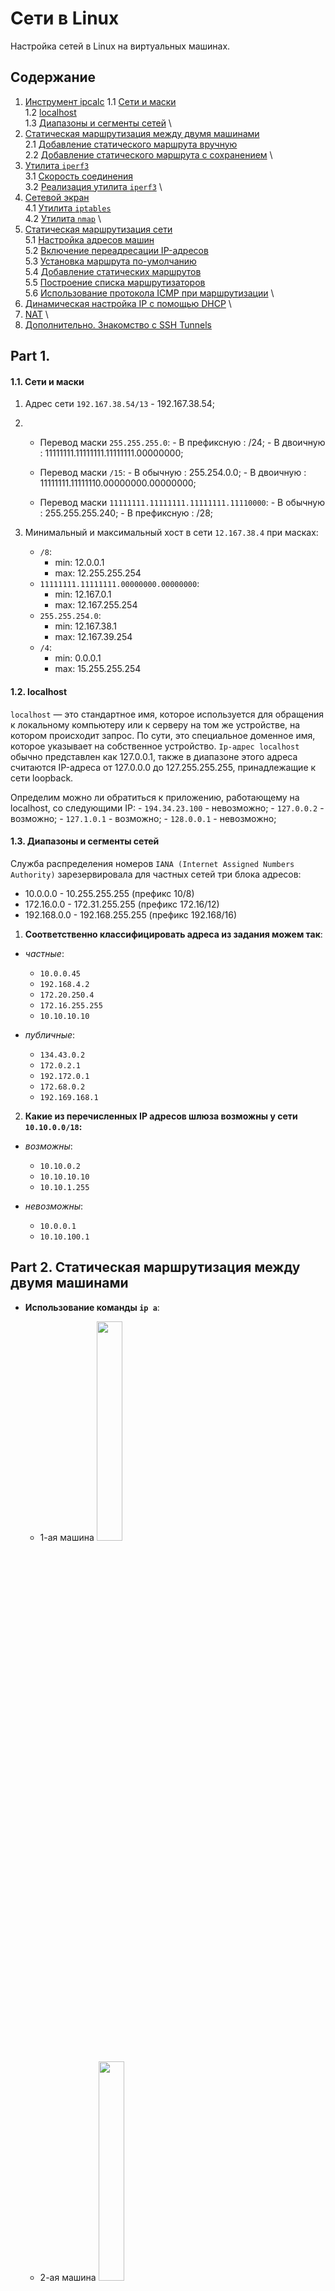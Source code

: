 # Сети в Linux

Настройка сетей в Linux на виртуальных машинах.

## Содержание 

1. [Инструмент ipcalc](#part-1)
    1.1 [Сети и маски](#11-сети-и-маски) \
    1.2 [localhost](#12-localhost) \
    1.3 [Диапазоны и сегменты сетей](#13-диапазоны-и-сегменты-сетей) \
2. [Статическая маршрутизация между двумя машинами](#part-2-статическая-маршрутизация-между-двумя-машинами) \
    2.1 [Добавление статического маршрута вручную](#21-добавление-статического-маршрута-вручную) \
    2.2 [Добавление статического маршрута с сохранением](#22-добавление-статического-маршрута-с-сохранением) \
3. [Утилита `iperf3`](#part-3-утилита-iperf3) \
    3.1 [Скорость соединения](#31-скорость-соединения) \
    3.2 [Реализация утилита `iperf3`](#32-реализация-утилиты-iperf3) \
4. [Сетевой экран](#part-4-сетевой-экран) \
    4.1 [Утилита `iptables`](#41-утилита-iptables) \
    4.2 [Утилита `nmap`](#42-утилита-nmap) \
5. [Статическая маршрутизация сети](#part-5-статическая-маршрутизация-сети) \
    5.1 [Настройка адресов машин](#51-настройка-адресов-машин) \
    5.2 [Включение переадресации IP-адресов](#52-включение-переадресации-ip-адресов) \
    5.3 [Установка маршрута по-умолчанию](#53-установка-маршрута-по-умолчанию) \
    5.4 [Добавление статических маршрутов](#54-добавление-статических-маршрутов) \
    5.5 [Построение списка маршрутизаторов](#55-построение-списка-маршрутизаторов) \
    5.6 [Использование протокола ICMP при маршрутизации](#56-использование-протокола-icmp-при-маршрутизации) \
  6. [Динамическая настройка IP с помощью DHCP](#part-6-динамическая-настройка-ip-с-помощью-dhcp) \
  7. [NAT](#part-7-nat) \
  8. [Дополнительно. Знакомство с SSH Tunnels](#part-8-дополнительно-знакомство-с-ssh-tunnels)
    





## Part 1.

#### 1.1. Сети и маски


1. Адрес сети `192.167.38.54/13` - 192.167.38.54;

2. - Перевод маски `255.255.255.0`:
                                    - В префиксную : /24;
                                    - В двоичную : 11111111.11111111.11111111.00000000;
   - Перевод маски `/15`:
                                    - В обычную : 255.254.0.0;
                                    - В двоичную : 11111111.11111110.00000000.00000000;

   - Перевод маски `11111111.11111111.11111111.11110000`:
                                    - В обычную : 255.255.255.240;
                                    - В префиксную : /28;
3. Минимальный и максимальный хост в сети `12.167.38.4` при масках:
   - `/8`:
     - min: 12.0.0.1
     - max: 12.255.255.254
   - `11111111.11111111.00000000.00000000`:
     - min: 12.167.0.1
     - max: 12.167.255.254
   - `255.255.254.0`:
     - min: 12.167.38.1
     - max: 12.167.39.254
   - `/4`:
     - min: 0.0.0.1
     - max: 15.255.255.254

#### 1.2. localhost
`localhost` — это стандартное имя, которое используется для обращения к локальному компьютеру или к серверу на том же устройстве, на котором происходит запрос. По сути, это специальное доменное имя, которое указывает на собственное устройство.
`Ip-адрес localhost` обычно представлен как 127.0.0.1, также в диапазоне этого адреса считаются IP-адреса от 127.0.0.0 до 127.255.255.255, принадлежащие к сети loopback.

Определим  можно ли обратиться к приложению, работающему на localhost, со следующими IP: 
    - `194.34.23.100` - невозможно;
    - `127.0.0.2` - возможно;
    - `127.1.0.1` - возможно;
    - `128.0.0.1` - невозможно;

#### 1.3. Диапазоны и сегменты сетей
Служба распределения номеров `IANA (Internet Assigned Numbers Authority)` зарезервировала для частных сетей три блока адресов:
- 10.0.0.0 - 10.255.255.255 (префикс 10/8)
- 172.16.0.0 - 172.31.255.255 (префикс 172.16/12)
- 192.168.0.0 - 192.168.255.255 (префикс 192.168/16)

1. **Соответственно классифицировать адреса из задания можем так**:
  - *частные*:
     - `10.0.0.45`
     - `192.168.4.2`
     - `172.20.250.4`
     - `172.16.255.255`
     - `10.10.10.10`

  - *публичные*:
     - `134.43.0.2`
     - `172.0.2.1`
     - `192.172.0.1`
     - `172.68.0.2`
     - `192.169.168.1`

2. **Какие из перечисленных IP адресов шлюза возможны у сети `10.10.0.0/18`:**

  - *возможны*:
    - `10.10.0.2`
    - `10.10.10.10`
    - `10.10.1.255`

  - *невозможны*:
    - `10.0.0.1`
    - `10.10.100.1`


## Part 2. Статическая маршрутизация между двумя машинами

  - **Использование команды `ip a`**:
    - 1-ая машина 
        <img  src="screens/ws1_ip_a.png"  width="30%" />

    - 2-ая машина
        <img  src="screens/ws2_ip_a.png"  width="30%" />


  - **Описание сетевого интерфейса внутренней сети**:

  В нашем случае внутренней сетью является `enp0s1` из вывода команды `ip a`, можем вывести следующие данные:

  - МТУ (MTU): 1500
        Объяснение: Максимальный размер передаваемого пакета для интерфейса `enp0s1`.
  - Состояние: UP (активен), LOWER_UP (физический интерфейс активен)
  - Параметры передачи данных через сеть:
         - BROADCAST (Широковещательный адрес)
         - MULTICAST (Многоадресная передача)
  - MAC-адрес: 66:10:98:86:ac:9f
           Объяснение: Физический адрес сетевого устройства.
  - Адресация IPv4:
         - IP-адрес: 192.168.64.4
         - Маска подсети: /24
         - Глобальное область действия: scope global dynamic
  - Адресация IPv6:
         - IP-адрес: fe80::6410:98ff:fe86:ac9f
         - Маска подсети: /64
         - Область действия: scope link (локальный для соединения)



##### Для машин задаем Ip и netmask:
   - `ws1` <img  src="screens/ws1_yaml.png"  width="30%" />
   - `ws2` <img  src="screens/ws2_yaml.png"  width="30%" />

##### Выполняю команду `netplan apply` для перезапуска сервиса сети:
   - `ws1` <img  src="screens/ws1_netplan.png"  width="30%" />
   - `ws2` <img  src="screens/ws2_netplan.png"  width="30%" />


#### 2.1. Добавление статического маршрута вручную

- ##### Добавляю статический маршрут от одной машины до другой и обратно при помощи команды вида `ip r add` и пингу соединение:
   - `ws1` <img  src="screens/ws1_ping.png"  width="30%" />

   - `ws2` <img  src="screens/ws2_ping.png"  width="30%" />

#### 2.2. Добавление статического маршрута с сохранением

- ##### Перезапускаю машины 

- ##### Добавляю статический маршрут от одной машины до другой с помощью файла `etc/netplan/00-installer-config.yaml`:

   - `ws1` <img  src="screens/ws1_yaml_save.png"  width="30%" />

   - `ws2` <img  src="screens/ws2_yaml_save.png"  width="30%" />

- ##### Перезапускаю машины и пингую соединение между ними:

   - `ws1` <img  src="screens/ws2_reboot&ping.png"  width="30%" />

   - `ws2` <img  src="screens/ws1_rebbot&ping.png"  width="30%" />



## Part 3. Утилита `iperf3`
#### 3.1. Скорость соединения

##### Перевести и записать в отчёт: `8 Mbps в MB/s, 100 MB/s в Kbps, 1 Gbps в Mbps`

- 8 Mbps = 1 MB/s
- 100 MB/s = 819200 Kbps
- 1 Gbps = 1024 Mbps

#### 3.2.  Реализация утилиты `iperf3`

##### Измерить скорость соединения между ws1 и ws2

   - `ws1` <img  src="screens/iperf_ws1.png"  width="30%" />
    - неоходимо обратить внимание , что при использовании `iperf3`, одну машину задаем как сервер а со второй проверяем скорость 

   - `ws2` <img  src="screens/iperf_ws2.png"  width="30%" />

## Part 4. Сетевой экран

#### 4.1. Утилита **iptables**

  - `ws1` <img  src="screens/ws1-iptables.png"  width="30%" />

  - `ws2` <img  src="screens/ws2-iptables.png"  width="30%" />


Правила выполняться сверху-вниз, следовательно, если правило запрета находиться выше оно срабатывает, а правило разрешения находящиеся ниже нет.

#### 4.2. Утилита **nmap**

   - `ws1` <img  src="screens/nmap.png"  width="30%" />

   - `ws2` <img  src="screens/nmap-ping.png"  width="30%" />

Видно что отчет `nmap` выводит `Host is up`.


## Part 5. Статическая маршрутизация сети

#### 5.1. Настройка адресов машин
- Настройка конфигурации машин в etc/netplan/00-installer-config.yaml согласно сети на рисунке:
  - **ws11**
  <img  src="screens/ws11_yaml.png"  width="30%" />

  - **ws21**
  <img  src="screens/ws21_yaml.png"  width="30%" />

  - **ws22**
  <img  src="screens/ws22_yaml.png"  width="30%" />

  - **r1**
  <img  src="screens/r1_yaml.png"  width="30%" />

  - **r2**
  <img  src="screens/r2_yaml.png"  width="30%" />
- Перезапустил сервис сети. Командой `ip -4 a` проверил, что адреса машин заданы верно:

  - **ws11**
  <img  src="screens/ip4a_ws11.png"  width="30%" />

  - **ws21**
  <img  src="screens/ip4a_ws21.png"  width="30%" />

  - **ws22**
  <img  src="screens/ip4a_ws22.png"  width="30%" />

  - **r1**
  <img  src="screens/ip4a_r1.png"  width="30%" />

  - **r2**
  <img  src="screens/ip4a_r2.png"  width="30%" />

- Пропинговал ws22 с ws21:

  - **ws22 с ws21**
  <img  src="screens/pingws21_to_ws22.png"  width="30%" />

  - **ws21 с ws22**
  <img  src="screens/pingws22_to_ws21.png"  width="30%" />

- Пропинговал r1 с ws11:

  - **ws11 с r1**
  <img  src="screens/pingws11_to_r1.png"  width="30%" />

  - **r1 с ws11**
  <img  src="screens/pingr1_to_ws11.png"  width="30%" />

#### 5.2. Включение переадресации IP-адресов

- Для включения переадресации IP, выполню команду на роутерах: `sysctl -w net.ipv4.ip_forward=1`
*При таком подходе переадресация не будет работать после перезагрузки системы*

  - **r1**
  <img  src="screens/router1.png"  width="30%" />

  - **r2**
  <img  src="screens/router2.png"  width="30%" />

- Откройте файл `/etc/sysctl.conf` и добавьте в него следующую строку `sysctl -w net.ipv4.ip_forward=1`:
*При использовании этого подхода, IP-переадресация включена на постоянной основе*

  - **r1**
  <img  src="screens/r1_forward.png"  width="30%" />

  - **r2**
  <img  src="screens/r2_forward.png"  width="30%" />

#### 5.3. Установка маршрута по-умолчанию

- Настроил маршруты по-умолчанию (шлюз) для рабочих станций. Для этого добавил default перед IP роутера в файле конфигураций.

  - **ws11**
  <img  src="screens/ws11_yaml_def.png"  width="30%" />

  - **ws21**
  <img  src="screens/ws21_yaml_def.png"  width="30%" />

  - **ws22**
  <img  src="screens/ws22_yaml_def.png"  width="30%" />
- Вызовал `ip r` и показал, что добавился маршрут в таблицу маршрутизации

  - **ws11**
  <img  src="screens/ws11_ipr.png"  width="30%" />

  - **ws21**
  <img  src="screens/ws21_ipr.png"  width="30%" />

  - **ws22**
  <img  src="screens/ws22_ipr.png"  width="30%" />

- Пропинговал с ws11 роутер r2 и показал на r2, что пинг доходит. Для этого использую команду
`tcpdump -tn -i eth0` :

  - **ws11**
  <img  src="screens/ws11_ping_r2.png"  width="30%" />
  
  - **r2**
  <img  src="screens/r2_tcpdump.png"  width="30%" />

#### 5.4. Добавление статических маршрутов

- Добавил в роутеры r1 и r2 статические маршруты в файле конфигураций:

  - **r1**
  <img  src="screens/r1_yaml_stat.png"  width="30%" />

  - **r2**
  <img  src="screens/r2_yaml_stat.png"  width="30%" />

- Вызовал ip r и покажи таблицы с маршрутами на обоих роутерах:
  
  - **r1**
  <img  src="screens/r1_ipr.png"  width="30%" />
  
  - **r2**
  <img  src="screens/r2_ipr.png"  width="30%" />

- Запустил команды на ws11:

  - <img  src="screens/ws11_iprlist.png"  width="30%" />
  Маршрут для сети 10.10.0.0/18 сети более конкретный и подробный, чем маршрут по умолчанию 0.0.0.0/0. Более специфический маршрут обычно имеет более высокий приоритет при принятии решения о маршрутизации.

#### 5.5. Построение списка маршрутизаторов

- При помощи утилиты traceroute построил список маршрутизаторов на пути от ws11 до ws21.

  - **ws1**
  <img  src="screens/traceroute_ws11.png"  width="30%" />

  - **r1**
  <img  src="screens/tcpdump_r1.png"  width="30%" />

- `traceroute` - это утилита в сетевых операционных системах, таких как Linux и Windows, которая используется для отслеживания маршрута сетевых пакетов от отправителя до указанного удаленного узла. `traceroute` помогает идентифицировать промежуточные узлы (маршрутизаторы), через которые проходят пакеты, и определить время задержки для каждого из них.

Вот как работает `traceroute`:

  - Когда вы запускаете `traceroute` и указываете IP-адрес или доменное имя удаленного узла, ваш компьютер начинает отправлять серии ICMP (или UDP) пакетов к удаленному узлу.

  - Каждый пакет делает "прыжок" через сеть от вашего компьютера к удаленному узлу через различные маршрутизаторы.

  - Для каждого прыжка маршрутизатор отвечает на ICMP-запрос `traceroute` и отправляет обратно информацию о своем IP-адресе, времени пинга и т.д.

  - `traceroute` выводит информацию о каждом промежуточном узле, его IP-адрес, время задержки (ping), а также количество прыжков (Hop Count), через которые проходит пакет.

  - После отправки определенного количества пакетов (обычно 3 для каждого узла), `traceroute` завершается, показывая итоговый маршрут к указанному удаленному узлу.


#### 5.6. Использование протокола ICMP при маршрутизации

- Запустил на r1 перехват сетевого трафика, проходящего через eth0 с помощью команды:
`tcpdump -n -i eth0 icmp`

  - **r1**
  <img  src="screens/r1_takeicmp.png"  width="30%" />

- Пропинговал с ws11 несуществующий IP (например, 10.30.0.111) с помощью команды:
`ping -c 1 10.30.0.111`  

  - **ws11**
  <img  src="screens/ws11_unuseIP.png"  width="30%" />

## Part 6. Динамическая настройка IP с помощью DHCP

- Устанавливаем службу DHCP командой: `sudo apt install isc-dhcp-server`

- **r2**:
  - Содержимое файла */etc/dhcp/dhcpd.conf* 
  <img  src="screens/r2_dhcp_conf.png"  width="30%" />
 
  - Содержимое файла */etc/resolv.conf* 
  <img  src="screens/r2_resolv_conf.png"  width="30%" />

  - Перезагрузка службу **DHCP** командой `systemctl restart isc-dhcp-server` для R2 \
  <img  src="screens/r2_rest_dhcp.png"  width="30%" />

  - Перезагрузка WS21 командой: `sudo reboot`

  - Проверка полученного адреса WS21 командой: `ip a` \
  <img  src="screens/ws21_newIP.png"  width="30%" />

  - Пинг WS11 с WS21 командой: `ping -c 4 10.20.0.8` \
  <img  src="screens/ws11_ping_ws21.png"  width="30%" />

- **r1**  

  - Содержимое файла *etc/netplan/00-installer-config.yaml* для WS11 \
  <img  src="screens/ws11_mac_yaml.png"  width="30%" />

  - Содержимое файла */etc/dhcp/dhcpd.conf* для R1 \
  <img  src="screens/r1_dhcp_conf.png"  width="30%" />

  - Содержимое файла */etc/resolv.conf* для R1 \
  <img  src="screens/r1_resolv_conf.png"  width="30%" />

  - Перезагрузка службу **DHCP** командой `systemctl restart isc-dhcp-server` для R1 \
  <img  src="screens/r1_rest_dhcp.png"  width="30%" />

  - Перезагрузка WS11 командой: `sudo reboot`

  - Проверка полученного адреса WS11 командой: `ip a` \
  <img  src="screens/ws11_newIP.png"  width="30%" />

  - Пинг WS22 с WS11 командой: `ping -c 4 10.10.0.7` \
  <img  src="screens/ws22_ping_ws11.png"  width="30%" />

- Запросил с ws21 обновление ip адреса.

  -  Смотрим IP до обновления с WS21 командой: `ip a` \
  <img  src="screens/ws21_ip_a.png"  width="30%" />

  -  Запрашиваем обновление IP адреса с WS21 командой: `sudo dhclient`
  -  Смотрим IP после запроса с WS21 командой: `ip a` \

  - <img  src="screens/ws21_new_ipa.png"  width="30%" />
  Видим что присвоился другой IP

## Part 7. NAT

- Устанавливаем `apache2` с помощью команды `sudo apt install apache2`
- В файле `/etc/apache2/ports.conf` на ws22 и r1 изменяю строку Listen 80 на Listen 0.0.0.0:80
  - **r1**
  <img  src="screens/r1_apache2.png"  width="30%" />

  - **ws22**
  <img  src="screens/ws22_apache2.png"  width="30%" />

- Запускаю веб-сервер Apache командой `service apache2 start` на ws22 и r1.
  - **r1**
  <img  src="screens/r1_start_apache.png"  width="30%" />

  - **ws22**
  <img  src="screens/ws22_start_apache.png"  width="30%" />

- Добавляю в фаервол, созданный по аналогии с фаерволом из Части 4, на r2 следующие правила:
  - <img  src="screens/r2_firewall1.png"  width="30%" />
  Где: 
      - Удаление правил в таблице `filter - iptables -F`;
      - Удаление правил в таблице "NAT" - `iptables -F -t nat`;
      - Отбрасывать все маршрутизируемые пакеты - `iptables --policy FORWARD DROP`.  
- Запустил фаерволл командой `sudo sh /etc/firewall.sh`
- Проверил соединение между ws22 и r1 командой `ping.`
  - **ws22 to r1**
  <img  src="screens/pingws22-r1.png"  width="30%" />

  - **r1 to ws22**
  <img  src="screens/pingr1_ws22.png"  width="30%" />

- Добавляем в файл ещё одно правило: Разрешить маршрутизацию всех пакетов протокола ICMP.
  - <img  src="screens/r2_firewall2.png"  width="30%" />

- Проверяем соединение между ws22 и r1 командой ping.
  - **ws22 to r1**
  <img  src="screens/2pingws22_r1.png"  width="30%" />

  - **r1 to ws22**
  <img  src="screens/2pingr1_ws22.png"  width="30%" />

- Добавляем в файл еще два правила
  - <img  src="screens/r2_firewall3.png"  width="30%" />

- Проверяем соединение по TCP для SNAT: для этого с ws22 подключаемся к серверу Apache на r1 командой `telnet [адрес][port]`
  - <img  src="screens/telnetws22_r1.png"  width="30%" />

- Проверяем соединение по TCP для DNAT: для этого с r1 подключиться к серверу Apache на ws22 командой telnet (обращаемся по адресу r2 и порту 8080).
  - <img  src="screens/telnetr1_to_ws22.png"  width="30%" />

## Part 8. Дополнительно. Знакомство с SSH Tunnels

Направление трафика в пределах одной локальной сети.

- Запускаем на R2 фаервол с правилами из Части 7 командой `sudo sh /etc/firewall.sh`

- Запустили веб-сервер Apache на ws22 только на localhost , с помощью команды `service apache2 start`
  - <img  src="screens/ws22_apache_start.png"  width="30%" />

- Используя Local TCP forwarding с ws21 до ws22, получили доступ к веб-серверу на ws22 с ws21.
  - <img  src="screens/connetdws22_ws21.png"  width="30%" />

- Для проверки выполняем команду `telnet 127.0.0.1 [локальный порт]`
  - <img  src="screens/telnet_ws21.png"  width="30%" />

- Используя Remote TCP forwarding c ws11 до ws22, чтобы получить доступ к веб-серверу на ws22 с ws11.
  - <img  src="screens/connectdws11_ws22.png"  width="30%" />
  
- Для проверки выполняем команду `telnet 127.0.0.1 [локальный порт]`
  - <img  src="screens/telnet_ws11.png"  width="30%" /> 



